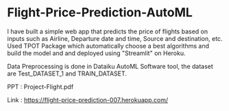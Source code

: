 # Flight-Price-Prediction-AutoML
I have built a simple web app that predicts the price of flights based on inputs such as Airline, Departure date and time, Source and destination, etc. Used TPOT Package which automatically choose a best algorithms and build the model and and deployed using "Streamlit" on Heroku. 

Data Preprocessing is done in Dataiku AutoML Software tool, the dataset are Test_DATASET_1 and TRAIN_DATASET.

PPT : Project-Flight.pdf

Link :
https://flight-price-prediction-007.herokuapp.com/
